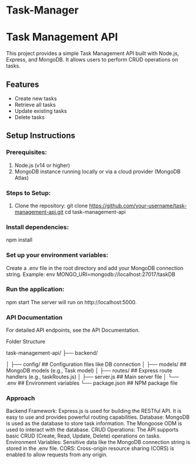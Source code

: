 # Task-Manager
 
# Task Management API

This project provides a simple Task Management API built with Node.js, Express, and MongoDB. It allows users to perform CRUD operations on tasks.

## Features
- Create new tasks
- Retrieve all tasks
- Update existing tasks
- Delete tasks

## Setup Instructions

### Prerequisites:
1. Node.js (v14 or higher)
2. MongoDB instance running locally or via a cloud provider (MongoDB Atlas)

### Steps to Setup:
1. Clone the repository:
   git clone https://github.com/your-username/task-management-api.git
   cd task-management-api

### Install dependencies:
npm install

### Set up your environment variables:

Create a .env file in the root directory and add your MongoDB connection string.
Example:
env
MONGO_URI=mongodb://localhost:27017/taskDB

### Run the application:

npm start
The server will run on http://localhost:5000.

### API Documentation
For detailed API endpoints, see the API Documentation.

Folder Structure

task-management-api/
├── backend/

│   ├── config/   ## Configuration files like DB connection
│   ├── models/     ## MongoDB models (e.g., Task model)
│   ├── routes/  ## Express route handlers (e.g., taskRoutes.js)
│   ├── server.js  ## Main server file
│   └── .env     ## Environment variables
└── package.json ## NPM package file

### Approach

Backend Framework: Express.js is used for building the RESTful API. It is easy to use and provides powerful routing capabilities.
Database: MongoDB is used as the database to store task information. The Mongoose ODM is used to interact with the database.
CRUD Operations: The API supports basic CRUD (Create, Read, Update, Delete) operations on tasks.
Environment Variables: Sensitive data like the MongoDB connection string is stored in the .env file.
CORS: Cross-origin resource sharing (CORS) is enabled to allow requests from any origin.
